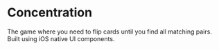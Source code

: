 # Concentration

The game where you need to flip cards until you find all matching pairs. Built using iOS native UI components.
